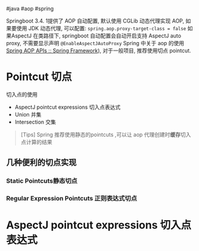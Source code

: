 #java #aop #spring

Springboot 3.4. 1提供了 AOP 自动配置, 默认使用 CGLib 动态代理实现 AOP, 如果要使用 JDK 动态代理, 可以配置: ` spring.aop.proxy-target-class = false `
如果AspectJ 在类路径下, springboot 自动配置会自动开启支持 AspectJ auto proxy, 不需要显示声明 `@EnableAspectJAutoProxy` 
Spring 中关于 aop 的使用[Spring AOP APIs :: Spring Framework](https://docs.spring.io/spring-framework/reference/core/aop-api.html)), 对于一般项目, 推荐使用切点 pointcut.

# Pointcut 切点

切入点的使用
- AspectJ pointcut expressions 切入点表达式
- Union 并集
- Intersection 交集

> [Tips]
> Spring 推荐使用静态的pointcuts ,可以让 aop 代理创建时**缓存**切入点计算的结果


## 几种便利的切点实现

### Static Pointcuts静态切点

### Regular Expression Pointcuts 正则表达式切点

# AspectJ pointcut expressions 切入点表达式

